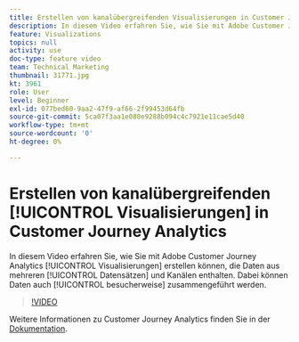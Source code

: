 ```yaml
---
title: Erstellen von kanalübergreifenden Visualisierungen in Customer Journey Analytics
description: In diesem Video erfahren Sie, wie Sie mit Adobe Customer Journey Analytics Visualisierungen erstellen können, die Daten aus mehreren Datensätzen und Kanälen enthalten. Dabei können Daten auch besucherweise zusammengeführt werden.
feature: Visualizations
topics: null
activity: use
doc-type: feature video
team: Technical Marketing
thumbnail: 31771.jpg
kt: 3961
role: User
level: Beginner
exl-id: 077bed60-9aa2-47f9-af66-2f99453d64fb
source-git-commit: 5ca07f3aa1e080e9288b094c4c7921e11cae5d40
workflow-type: tm+mt
source-wordcount: '0'
ht-degree: 0%

---
```


# Erstellen von kanalübergreifenden [!UICONTROL Visualisierungen] in Customer Journey Analytics

In diesem Video erfahren Sie, wie Sie mit Adobe Customer Journey Analytics [!UICONTROL Visualisierungen] erstellen können, die Daten aus mehreren [!UICONTROL Datensätzen] und Kanälen enthalten. Dabei können Daten auch [!UICONTROL besucherweise] zusammengeführt werden.

>[!VIDEO](https://video.tv.adobe.com/v/31771/?quality=12)

Weitere Informationen zu Customer Journey Analytics finden Sie in der [Dokumentation](https://experienceleague.adobe.com/docs/analytics-platform/using/cja-landing.html?lang=de).
